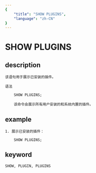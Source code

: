 ```yaml
---
{
    "title": "SHOW PLUGINS",
    "language": "zh-CN"
}
---
```


<!-- 
Licensed to the Apache Software Foundation (ASF) under one
or more contributor license agreements.  See the NOTICE file
distributed with this work for additional information
regarding copyright ownership.  The ASF licenses this file
to you under the Apache License, Version 2.0 (the
"License"); you may not use this file except in compliance
with the License.  You may obtain a copy of the License at

  http://www.apache.org/licenses/LICENSE-2.0

Unless required by applicable law or agreed to in writing,
software distributed under the License is distributed on an
"AS IS" BASIS, WITHOUT WARRANTIES OR CONDITIONS OF ANY
KIND, either express or implied.  See the License for the
specific language governing permissions and limitations
under the License.
-->

# SHOW PLUGINS
## description

    该语句用于展示已安装的插件。

    语法

        SHOW PLUGINS;
        
        该命令会展示所有用户安装的和系统内置的插件。

## example

    1. 展示已安装的插件：

        SHOW PLUGINS;
        
## keyword
    SHOW, PLUGIN, PLUGINS